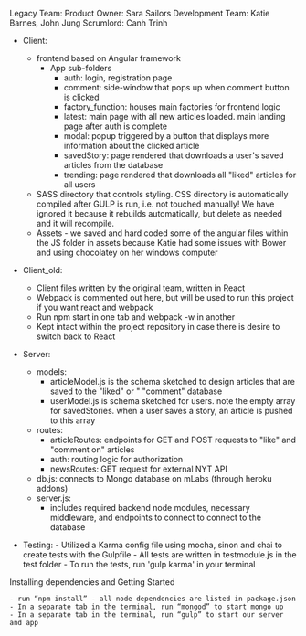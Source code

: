 Legacy Team:
  Product Owner: Sara Sailors
  Development Team: Katie Barnes, John Jung
  Scrumlord: Canh Trinh

* Client: 
  - frontend based on Angular framework
      - App sub-folders
          - auth: login, registration page
          - comment: side-window that pops up when comment button is clicked
          - factory_function: houses main factories for frontend logic
          - latest: main page with all new articles loaded. main landing page after 
            auth is complete
          - modal: popup triggered by a button that displays more information about the clicked article
          - savedStory: page rendered that downloads a user's saved articles from the database
          - trending: page rendered that downloads all "liked" articles for all users
  - SASS directory that controls styling. CSS directory is automatically compiled
    after GULP is run, i.e. not touched manually! We have ignored it because it rebuilds automatically,
    but delete as needed and it will recompile.
  - Assets - we saved and hard coded some of the angular files within the JS folder in assets because Katie
    had some issues with Bower and using chocolatey on her windows computer

* Client_old:
  - Client files written by the original team, written in React
  - Webpack is commented out here, but will be used to run this project if you want react and webpack
  - Run npm start in one tab and webpack -w in another
  - Kept intact within the project repository in case there is desire to switch back to React

* Server:
  - models: 
      - articleModel.js is the schema sketched to design articles that are saved to the "liked" or "
        "comment" database
      - userModel.js is schema sketched for users. note the empty array for savedStories. when a user
        saves a story, an article is pushed to this array
  - routes:
      - articleRoutes: endpoints for GET and POST requests to "like" and "comment on" articles
      - auth: routing logic for authorization
      - newsRoutes: GET request for external NYT API
  - db.js: connects to Mongo database on mLabs (through heroku addons)
  - server.js: 
      - includes required backend node modules, necessary middleware, and endpoints to connect to 
        connect to the database

* Testing:
        - Utilized a Karma config file using mocha, sinon and chai to create tests with the Gulpfile
        - All tests are written in testmodule.js in the test folder
        - To run the tests, run 'gulp karma' in your terminal


Installing dependencies and Getting Started

```
- run “npm install” - all node dependencies are listed in package.json
- In a separate tab in the terminal, run “mongod” to start mongo up
- In a separate tab in the terminal, run “gulp” to start our server and app
```
